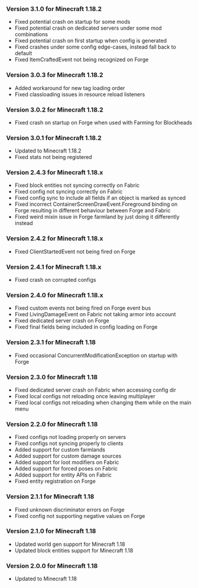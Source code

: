 ### Version 3.1.0 for Minecraft 1.18.2

- Fixed potential crash on startup for some mods
- Fixed potential crash on dedicated servers under some mod combinations
- Fixed potential crash on first startup when config is generated
- Fixed crashes under some config edge-cases, instead fall back to default
- Fixed ItemCraftedEvent not being recognized on Forge

### Version 3.0.3 for Minecraft 1.18.2

- Added workaround for new tag loading order
- Fixed classloading issues in resource reload listeners

### Version 3.0.2 for Minecraft 1.18.2

- Fixed crash on startup on Forge when used with Farming for Blockheads

### Version 3.0.1 for Minecraft 1.18.2

- Updated to Minecraft 1.18.2
- Fixed stats not being registered

### Version 2.4.3 for Minecraft 1.18.x

- Fixed block entities not syncing correctly on Fabric
- Fixed config not syncing correctly on Fabric
- Fixed config sync to include all fields if an object is marked as synced
- Fixed incorrect ContainerScreenDrawEvent.Foreground binding on Forge resulting in different behaviour between Forge and Fabric
- Fixed weird mixin issue in Forge farmland by just doing it differently instead

### Version 2.4.2 for Minecraft 1.18.x

- Fixed ClientStartedEvent not being fired on Forge

### Version 2.4.1 for Minecraft 1.18.x

- Fixed crash on corrupted configs

### Version 2.4.0 for Minecraft 1.18.x

- Fixed custom events not being fired on Forge event bus
- Fixed LivingDamageEvent on Fabric not taking armor into account
- Fixed dedicated server crash on Forge
- Fixed final fields being included in config loading on Forge

### Version 2.3.1 for Minecraft 1.18

- Fixed occasional ConcurrentModificationException on startup with Forge

### Version 2.3.0 for Minecraft 1.18

- Fixed dedicated server crash on Fabric when accessing config dir 
- Fixed local configs not reloading once leaving multiplayer
- Fixed local configs not reloading when changing them while on the main menu

### Version 2.2.0 for Minecraft 1.18

- Fixed configs not loading properly on servers
- Fixed configs not syncing properly to clients
- Added support for custom farmlands
- Added support for custom damage sources
- Added support for loot modifiers on Fabric
- Added support for forced poses on Fabric
- Added support for entity APIs on Fabric
- Fixed entity registration on Forge

### Version 2.1.1 for Minecraft 1.18

- Fixed unknown discriminator errors on Forge
- Fixed config not supporting negative values on Forge

### Version 2.1.0 for Minecraft 1.18

- Updated world gen support for Minecraft 1.18
- Updated block entities support for Minecraft 1.18

### Version 2.0.0 for Minecraft 1.18

- Updated to Minecraft 1.18